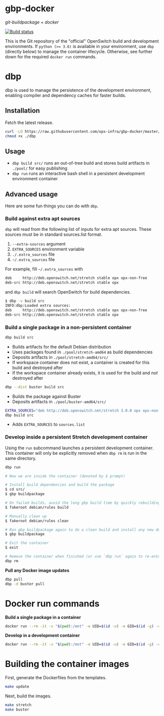 # gbp-docker

*git-buildpackage + docker*

[![Build status](https://badge.buildkite.com/5dbfd1f5cf0ff9311fd6543a5ac976de409fbc8cdd6ecee299.svg)](https://buildkite.com/opx/opx-infra-gbp-docker)

This is the Git repository of the "official" OpenSwitch build and development environments. If `python (>= 3.6)` is available in your environment, use `dbp` (directly below) to manage the container lifecycle. Otherwise, see further down for the required `docker run` commands.

# dbp

dbp is used to manage the persistence of the development environment, enabling compiler and dependency caches for faster builds.

## Installation

Fetch the latest release.

```bash
curl -LO https://raw.githubusercontent.com/opx-infra/gbp-docker/master/dbp
chmod +x ./dbp
```

## Usage

* `dbp build src/` runs an out-of-tree build and stores build artifacts in `./pool/` for easy publishing
* `dbp run` runs an interactive bash shell in a persistent development environment container

## Advanced usage

Here are some fun things you can do with `dbp`.

### Build against extra apt sources

`dbp` will read from the following list of inputs for extra apt sources. These sources must be in standard sources.list format.

1. `--extra-sources` argument
1. `EXTRA_SOURCES` environment variable
1. `./.extra_sources` file
1. `~/.extra_sources` file

For example, fill `~/.extra_sources` with
```bash
deb     http://deb.openswitch.net/stretch stable opx opx-non-free
deb-src http://deb.openswitch.net/stretch stable opx
```
and `dbp build` will search OpenSwitch for build dependencies.

```bash
$ dbp -v build src
INFO:dbp:Loaded extra sources:
deb     http://deb.openswitch.net/stretch stable opx opx-non-free
deb-src http://deb.openswitch.net/stretch stable opx
```

### Build a single package in a non-persistent container

```bash
dbp build src
```

* Builds artifacts for the default Debian distribution
* Uses packages found in `./pool/stretch-amd64` as build dependencies
* Deposits artifacts in `./pool/stretch-amd64/src/`
* If workspace container does not exist, a container is created for this build and destroyed after
* If the workspace container already exists, it is used for the build and *not* destroyed after

```bash
dbp --dist buster build src
```

* Builds the package against Buster
* Deposits artifacts in `./pool/buster-amd64/src/`

```bash
EXTRA_SOURCES="deb http://deb.openswitch.net/stretch 3.0.0 opx opx-non-free"
dbp build src
```

* Adds `EXTRA_SOURCES` to `sources.list`

### Develop inside a persistent Stretch development container

Using the `run` subcommand launches a persistent development container. This container will only be explicitly removed when `dbp rm` is run in the same directory.

```bash
dbp run

# Now we are inside the container (denoted by $ prompt)

# Install build dependencies and build the package
$ cd src/
$ gbp buildpackage

# On failed builds, avoid the long gbp build time by quickly rebuilding
$ fakeroot debian/rules build

# Manually clean up
$ fakeroot debian/rules clean

# Run gbp buildpackage again to do a clean build and install any new dependencies
$ gbp buildpackage

# Exit the container
$ exit

# Remove the container when finished (or use `dbp run` again to re-enter the same container)
dbp rm
```

**Pull any Docker image updates**

```bash
dbp pull
dbp -d buster pull
```

# Docker run commands

**Build a single package in a container**

```bash
docker run --rm -it -v "$(pwd):/mnt" -e UID=$(id -u) -e GID=$(id -g) -e EXTRA_SOURCES opxhub/gbp:stretch build ./src/
```

**Develop in a development container**

```bash
docker run --rm -it -v "$(pwd):/mnt" -e UID=$(id -u) -e GID=$(id -g) -e EXTRA_SOURCES opxhub/gbp:stretch-dev
```

# Building the container images

First, generate the Dockerfiles from the templates.

```bash
make update
```

Next, build the images.

```bash
make stretch
make buster
```
